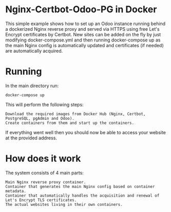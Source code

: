 # Nginx-Certbot-Odoo-PG in Docker

This simple example shows how to set up an Odoo instance running behind a dockerized Nginx reverse proxy and served via HTTPS using free Let's Encrypt certificates by Certbot. New sites can be added on the fly by just modifying docker-compose.yml and then running docker-compose up as the main Nginx config is automatically updated and certificates (if needed) are automatically acquired.

# Running

In the main directory run:

    docker-compose up

This will perform the following steps:

    Download the required images from Docker Hub (Nginx, Certbot, PostgreSQL, pgAdmin and Odoo).
    Create containers from them and start up the containers.
    
If everything went well then you should now be able to access your website at the provided address.


# How does it work

The system consists of 4 main parts:

    Main Nginx reverse proxy container.
    Container that generates the main Nginx config based on container metadata.
    Container that automatically handles the acquisition and renewal of Let's Encrypt TLS certificates.
    The actual websites living in their own containers.

